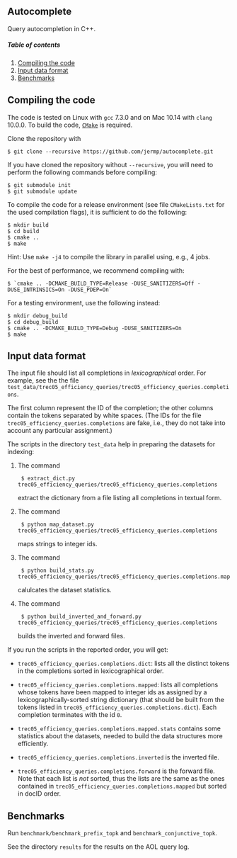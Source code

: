 Autocomplete
------------

Query autocompletion in C++.

##### Table of contents
1. [Compiling the code](#compiling)
2. [Input data format](#input)
3. [Benchmarks](#benchmarks)

Compiling the code <a name="compiling"></a>
------------------

The code is tested on Linux with `gcc` 7.3.0 and on Mac 10.14 with `clang` 10.0.0.
To build the code, [`CMake`](https://cmake.org/) is required.

Clone the repository with

	$ git clone --recursive https://github.com/jermp/autocomplete.git

If you have cloned the repository without `--recursive`, you will need to perform the following commands before
compiling:

    $ git submodule init
    $ git submodule update

To compile the code for a release environment (see file `CMakeLists.txt` for the used compilation flags), it is sufficient to do the following:

    $ mkdir build
    $ cd build
    $ cmake ..
    $ make

Hint: Use `make -j4` to compile the library in parallel using, e.g., 4 jobs.

For the best of performance, we recommend compiling with:

	$ `cmake .. -DCMAKE_BUILD_TYPE=Release -DUSE_SANITIZERS=Off -DUSE_INTRINSICS=On -DUSE_PDEP=On`

For a testing environment, use the following instead:

    $ mkdir debug_build
    $ cd debug_build
    $ cmake .. -DCMAKE_BUILD_TYPE=Debug -DUSE_SANITIZERS=On
    $ make
    
Input data format <a name="input"></a>
-----------------

The input file should list all completions in
*lexicographical* order.
For example, see the the file `test_data/trec05_efficiency_queries/trec05_efficiency_queries.completions`.

The first column represent the
ID of the completion; the other columns contain the
tokens separated by white spaces.
(The IDs for the file `trec05_efficiency_queries.completions` are
fake, i.e., they do not take into account any
particular assignment.)

The scripts in the directory `test_data` help in
preparing the datasets for indexing:

1. The command
	
		$ extract_dict.py trec05_efficiency_queries/trec05_efficiency_queries.completions
	
	extract the dictionary
from a file listing all completions in textual form.

2. The command

		$ python map_dataset.py trec05_efficiency_queries/trec05_efficiency_queries.completions
		
	maps strings to integer ids.

3. The command

		$ python build_stats.py trec05_efficiency_queries/trec05_efficiency_queries.completions.mapped
		
	calulcates the dataset statistics.

4. The command

		$ python build_inverted_and_forward.py trec05_efficiency_queries/trec05_efficiency_queries.completions
		
	builds the inverted and forward files.

If you run the scripts in the reported order, you will get:

- `trec05_efficiency_queries.completions.dict`: lists all the distinct
tokens in the completions sorted in lexicographical
order.

- `trec05_efficiency_queries.completions.mapped`: lists all completions
whose tokens have been mapped to integer ids
as assigned by a lexicographically-sorted
string dictionary (that should be built from the
tokens listed in `trec05_efficiency_queries.completions.dict`).
Each completion terminates with the id `0`.

- `trec05_efficiency_queries.completions.mapped.stats` contains some
statistics about the datasets, needed to build
the data structures more efficiently.

- `trec05_efficiency_queries.completions.inverted` is the inverted file.

- `trec05_efficiency_queries.completions.forward` is the forward file. Note that each list is *not* sorted, thus the lists are the same as the ones contained in `trec05_efficiency_queries.completions.mapped` but sorted in docID order.

Benchmarks <a name="benchmarks"></a>
----------

Run `benchmark/benchmark_prefix_topk` and `benchmark_conjunctive_topk`.

See the directory `results` for the results on the AOL query log.